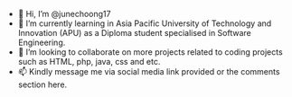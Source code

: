 - 👋 Hi, I’m @junechoong17
- 🌱 I’m currently learning in Asia Pacific University of Technology and Innovation (APU) as a Diploma student specialised in Software Engineering. 
- 💞️ I’m looking to collaborate on more projects related to coding projects such as HTML, php, java, css and etc. 
- 📫 Kindly message me via social media link provided or the comments section here. 

<!---
junechoong17/junechoong17 is a ✨ special ✨ repository because its `README.md` (this file) appears on your GitHub profile.
You can click the Preview link to take a look at your changes.
--->
